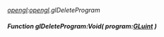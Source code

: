 _[opengl](../../modules/opengl/opengl-module.md):[opengl](../../modules/opengl/opengl-module.md).glDeleteProgram_
##### Function glDeleteProgram:Void( program:[GLuint](../../modules/opengl/opengl-gluint.md) )
